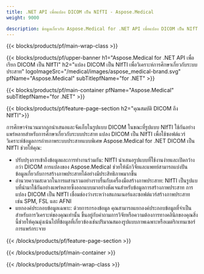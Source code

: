 ```yaml
---
title: .NET API เพื่อแปลง DICOM เป็น NIfTI - Aspose.Medical
weight: 9000

description: ข้อมูลเกี่ยวกับ Aspose.Medical for .NET API เพื่อแปลง DICOM เป็น NIfTI
---
```


{{< blocks/products/pf/main-wrap-class >}}

{{< blocks/products/pf/upper-banner h1="Aspose.Medical for .NET API เพื่อเรียก DICOM เป็น NIfTI" h2="แปลง DICOM เป็น NIfTI เพื่อวิเคราะห์การศึกษาเกี่ยวกับระบบประสาท" logoImageSrc="/medical/images/aspose_medical-brand.svg" pfName="Aspose.Medical" subTitlepfName="for .NET" >}}

{{< blocks/products/pf/main-container pfName="Aspose.Medical" subTitlepfName="for .NET" >}}

{{< blocks/products/pf/feature-page-section h2="คุณสมบัติ DICOM ถึง NIfTI">}}

<p>การศึกษาจํานวนมากถูกนําเสนอและจัดเก็บในรูปแบบ DICOM ในขณะที่รูปแบบ NIfTI ใช้กันอย่างแพร่หลายสําหรับการศึกษาเกี่ยวกับระบบประสาท แปลง DICOM เป็น NIfTI เพื่อใช้ซอฟต์แวร์วิเคราะห์ข้อมูลการถ่ายภาพระบบประสาทแบบพิเศษ Aspose.Medical for .NET DICOM เป็น NIfTI ช่วยให้คุณ:</p>

<ul>
<li>ปรับปรุงการเข้าถึงข้อมูลและการทํางานร่วมกัน: NIfTI นําเสนอรูปแบบที่ใช้งานง่ายและเปิดกว้างกว่า DICOM การแปลงของ Aspose.Medical ช่วยให้นักวิจัยและแพทย์สามารถแบ่งปันข้อมูลเกี่ยวกับการสร้างภาพประสาทได้อย่างมีประสิทธิภาพมากขึ้น</li>
<li>อํานวยความสะดวกในการผสานรวมอย่างราบรื่นกับเครื่องมือสร้างภาพประสาท: NIfTI เป็นรูปแบบที่นํามาใช้กันอย่างแพร่หลายซึ่งออกแบบมาอย่างชัดเจนสําหรับข้อมูลการสร้างภาพประสาท การแปลง DICOM เป็น NIfTI เชื่อมช่องว่างระหว่างสแกนเนอร์และซอฟต์แวร์สร้างภาพประสาท เช่น SPM, FSL และ AFNI</li>
<li>แยกองค์ประกอบข้อมูลเฉพาะ: ด้วยการกรองข้อมูล คุณสามารถแยกองค์ประกอบข้อมูลที่จําเป็นสําหรับการวิเคราะห์ของคุณเท่านั้น ขึ้นอยู่กับคําถามการวิจัยหรือความต้องการทางคลินิกของคุณสิ่งนี้ช่วยให้คุณมุ่งเน้นไปที่ข้อมูลที่เกี่ยวข้องเช่นปริมาณสมองรูปแบบภาพเฉพาะหรือเมตริกเทนเซอร์การแพร่กระจาย</li>
</ul>

{{< /blocks/products/pf/feature-page-section >}}

{{< /blocks/products/pf/main-container >}}

{{< /blocks/products/pf/main-wrap-class >}}
